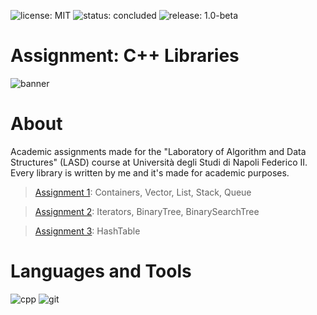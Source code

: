 ![license: MIT](https://badgen.net/badge/license/MIT/blue)
![status: concluded](https://badgen.net/badge/status/concluded/green)
![release: 1.0-beta](https://badgen.net/badge/release/1.0-beta/purple)
# Assignment: C++ Libraries
![banner](https://user-images.githubusercontent.com/43990877/229632544-9a562782-f293-43f4-83f6-a8a8da1bc80d.png)

# About
Academic assignments made for the "Laboratory of Algorithm and Data Structures" (LASD) course at Università degli Studi di Napoli Federico II. Every library is written by me and it's made for academic purposes.

> [Assignment 1](https://github.com/Gazen27/LASD-Libraries/blob/main/Assignments/Exercise1.pdf): Containers, Vector, List, Stack, Queue

> [Assignment 2](https://github.com/Gazen27/LASD-Libraries/blob/main/Assignments/Exercise2.pdf): Iterators, BinaryTree, BinarySearchTree

> [Assignment 3](https://github.com/Gazen27/LASD-Libraries/blob/main/Assignments/Exercise3.pdf): HashTable

# Languages and Tools
![cpp](https://user-images.githubusercontent.com/43990877/221264171-0ed9c86f-7cb2-405a-b44e-508965305c0c.png)
![git](https://user-images.githubusercontent.com/43990877/221264181-efd66129-e574-441b-88ac-38f1916f7abc.png)
